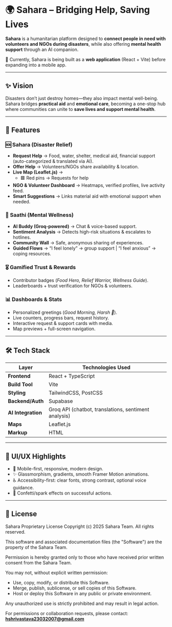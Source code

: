 # 🌍 Sahara – Bridging Help, Saving Lives



**Sahara** is a humanitarian platform designed to **connect people in need with volunteers and NGOs during disasters**, while also offering **mental health support** through an AI companion.  

🚧 Currently, Sahara is being built as a **web application** (React + Vite) before expanding into a mobile app.  

---

## ✨ Vision  

Disasters don’t just destroy homes—they also impact mental well-being.  
Sahara bridges **practical aid** and **emotional care**, becoming a one-stop hub where communities can unite to **save lives and support mental health**.  

---

## 🚀 Features  

### 🆘 Sahara (Disaster Relief)  
- **Request Help** → Food, water, shelter, medical aid, financial support (auto-categorized & translated via AI).  
- **Offer Help** → Volunteers/NGOs share availability & location.  
- **Live Map (Leaflet.js)** →  
  - 🟥 Red pins → Requests for help  
- **NGO & Volunteer Dashboard** → Heatmaps, verified profiles, live activity feed.  
- **Smart Suggestions** → Links material aid with emotional support when needed.  

### 💙 Saathi (Mental Wellness)  
- **AI Buddy (Groq-powered)** → Chat & voice-based support.  
- **Sentiment Analysis** → Detects high-risk situations & escalates to hotlines.  
- **Community Wall** → Safe, anonymous sharing of experiences.  
- **Guided Flows** → “I feel lonely” → group support | “I feel anxious” → coping resources.  

### 🎖️ Gamified Trust & Rewards  
- Contributor badges (*Food Hero, Relief Warrior, Wellness Guide*).  
- Leaderboards + trust verification for NGOs & volunteers.  

### 📊 Dashboards & Stats  
- Personalized greetings (*Good Morning, Harsh 🌅*).  
- Live counters, progress bars, request history.  
- Interactive request & support cards with media.  
- Map previews + full-screen navigation.  

---

## 🛠️ Tech Stack  

| Layer                | Technologies Used |
|----------------------|-------------------|
| **Frontend**         | React + TypeScript |
| **Build Tool**       | Vite |
| **Styling**          | TailwindCSS, PostCSS |
| **Backend/Auth**     | Supabase |
| **AI Integration**   | Groq API (chatbot, translations, sentiment analysis) |
| **Maps**             | Leaflet.js |
| **Markup**           | HTML |

---

## 📸 UI/UX Highlights  

- 📱 Mobile-first, responsive, modern design.  
- ✨ Glassmorphism, gradients, smooth Framer Motion animations.  
- ♿ Accessibility-first: clear fonts, strong contrast, optional voice guidance.  
- 🎉 Confetti/spark effects on successful actions.  

---

## 📜 License  

Sahara Proprietary License
Copyright (c) 2025 Sahara Team. All rights reserved.

This software and associated documentation files (the "Software") are the property of the Sahara Team.

Permission is hereby granted only to those who have received prior written consent from the Sahara Team.

You may not, without explicit written permission:
- Use, copy, modify, or distribute this Software.
- Merge, publish, sublicense, or sell copies of this Software.
- Host or deploy this Software in any public or private environment.

Any unauthorized use is strictly prohibited and may result in legal action.

For permissions or collaboration requests, please contact:
**hshrivastava23032007@gmail.com**

